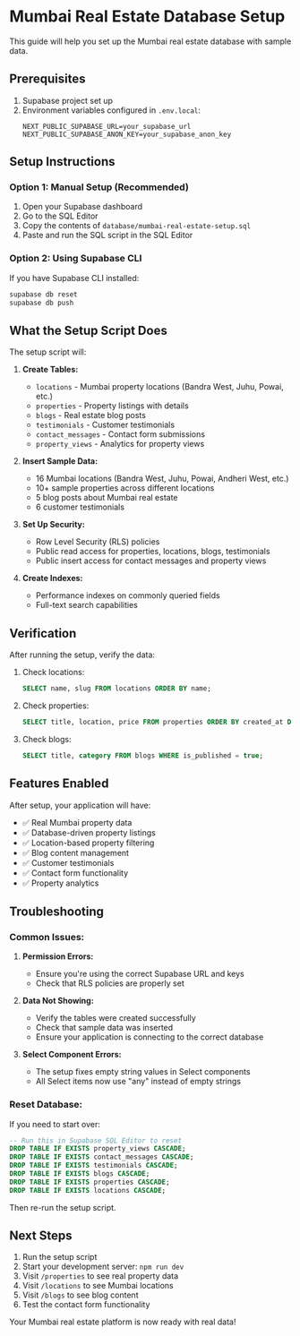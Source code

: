 # Mumbai Real Estate Database Setup

This guide will help you set up the Mumbai real estate database with sample data.

## Prerequisites

1. Supabase project set up
2. Environment variables configured in `.env.local`:
   ```
   NEXT_PUBLIC_SUPABASE_URL=your_supabase_url
   NEXT_PUBLIC_SUPABASE_ANON_KEY=your_supabase_anon_key
   ```

## Setup Instructions

### Option 1: Manual Setup (Recommended)

1. Open your Supabase dashboard
2. Go to the SQL Editor
3. Copy the contents of `database/mumbai-real-estate-setup.sql`
4. Paste and run the SQL script in the SQL Editor

### Option 2: Using Supabase CLI

If you have Supabase CLI installed:

```bash
supabase db reset
supabase db push
```

## What the Setup Script Does

The setup script will:

1. **Create Tables:**
   - `locations` - Mumbai property locations (Bandra West, Juhu, Powai, etc.)
   - `properties` - Property listings with details
   - `blogs` - Real estate blog posts
   - `testimonials` - Customer testimonials
   - `contact_messages` - Contact form submissions
   - `property_views` - Analytics for property views

2. **Insert Sample Data:**
   - 16 Mumbai locations (Bandra West, Juhu, Powai, Andheri West, etc.)
   - 10+ sample properties across different locations
   - 5 blog posts about Mumbai real estate
   - 6 customer testimonials

3. **Set Up Security:**
   - Row Level Security (RLS) policies
   - Public read access for properties, locations, blogs, testimonials
   - Public insert access for contact messages and property views

4. **Create Indexes:**
   - Performance indexes on commonly queried fields
   - Full-text search capabilities

## Verification

After running the setup, verify the data:

1. Check locations:
   ```sql
   SELECT name, slug FROM locations ORDER BY name;
   ```

2. Check properties:
   ```sql
   SELECT title, location, price FROM properties ORDER BY created_at DESC;
   ```

3. Check blogs:
   ```sql
   SELECT title, category FROM blogs WHERE is_published = true;
   ```

## Features Enabled

After setup, your application will have:

- ✅ Real Mumbai property data
- ✅ Database-driven property listings
- ✅ Location-based property filtering
- ✅ Blog content management
- ✅ Customer testimonials
- ✅ Contact form functionality
- ✅ Property analytics

## Troubleshooting

### Common Issues:

1. **Permission Errors:**
   - Ensure you're using the correct Supabase URL and keys
   - Check that RLS policies are properly set

2. **Data Not Showing:**
   - Verify the tables were created successfully
   - Check that sample data was inserted
   - Ensure your application is connecting to the correct database

3. **Select Component Errors:**
   - The setup fixes empty string values in Select components
   - All Select items now use "any" instead of empty strings

### Reset Database:

If you need to start over:

```sql
-- Run this in Supabase SQL Editor to reset
DROP TABLE IF EXISTS property_views CASCADE;
DROP TABLE IF EXISTS contact_messages CASCADE;
DROP TABLE IF EXISTS testimonials CASCADE;
DROP TABLE IF EXISTS blogs CASCADE;
DROP TABLE IF EXISTS properties CASCADE;
DROP TABLE IF EXISTS locations CASCADE;
```

Then re-run the setup script.

## Next Steps

1. Run the setup script
2. Start your development server: `npm run dev`
3. Visit `/properties` to see real property data
4. Visit `/locations` to see Mumbai locations
5. Visit `/blogs` to see blog content
6. Test the contact form functionality

Your Mumbai real estate platform is now ready with real data! 